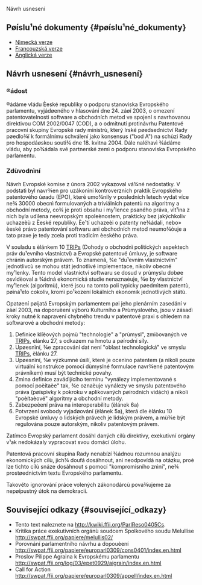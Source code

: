 Návrh usnesení

## Pøíslu¹né dokumenty {#pøíslu¹né_dokumenty}

-   [ Nìmecká verze](ParlReso0405De "wikilink")
-   [ Francouzská verze](ParlReso0405Fr "wikilink")
-   [ Anglická verze](ParlReso0405En "wikilink")

## Návrh usnesení {#návrh_usnesení}

### ®ádost

®ádáme vládu Èeské republiky o podporu stanoviska Evropského parlamentu,
vyjádøeného v hlasování dne 24. záøí 2003, o omezení patentovatelnosti
software a obchodních metod ve spojení s navrhovanou direktivou COM
2002/0047 (COD), a o odmítnutí protinávrhu Patentové pracovní skupiny
Evropské rady ministrù, který Irské pøedsednictví Rady pøedlo¾í k
formálnímu schválení jako konsensus (\"bod A\") na schùzi Rady pro
hospodáøskou soutì¾ dne 18. kvìtna 2004. Dále naléhavì ¾ádáme vládu, aby
po¾ádala své partnerské zemì o podporu stanoviska Evropského parlamentu.

### Zdùvodnìní

Návrh Evropské komise z února 2002 vykazoval vá¾né nedostatky. V
podstatì byl navr¾en pro uzákonìní kontroverzních praktik Evropského
patentového úøadu (EPO), které umo¾nily v posledních letech vydat více
ne¾ 30000 obecnì formulovaných a triviálních patentù na algoritmy a
obchodní metody, co¾ je proti obsahu i my¹lence psaného práva, vìt¹ina z
nich byla udìlena neevropským spoleènostem, prakticky bez jakýchkoliv
uchazeèù z Èeské republiky. Èe¹tí uchazeèi o patenty ne¾ádali, nebo»
èeské právo patentování softwaru ani obchodních metod neumo¾òuje a tato
praxe je tedy zcela proti tradicím èeského práva.

V souladu s èlánkem 10 [TRIPs](TRIPs "wikilink") (Dohody o obchodnì
politických aspektech práv du¹evního vlastnictví) a Evropské patentové
úmluvy, je software chránìn autorským právem. To znamená, ¾e \"du¹evním
vlastnictvím\" jednotlivcù se mohou stát jednotlivé implementace,
nikoliv obecné my¹lenky. Tento model vlastnictví softwaru se dosud v
prùmyslu dobøe osvìdèoval a ¾ádná ekonomická studie nenaznaèuje, ¾e by
vlastnictví my¹lenek (algoritmù), které jsou na tomto poli typicky
pøedmìtem patentù, pøiná¹elo cokoliv, kromì po¹kození lokálních ekonomik
jednotlivých státù.

Opatøení pøijatá Evropským parlamentem pøi jeho plenárním zasedání v
záøí 2003, na doporuèení výborù Kulturního a Prùmyslového, jsou v zásadì
kroky nutné k napravení chybného trendu v patentové praxi s ohledem na
softwarové a obchodní metody:

1.  Definice klíèových pojmù \"technologie\" a \"prùmysl\", zmiòovaných
    ve [TRIPs](TRIPs "wikilink"), èlánku 27, s odkazem na hmotu a
    pøírodní síly.
2.  Upøesnìní, ¾e zpracování dat není \"oblast technologická\" ve smyslu
    [TRIPs](TRIPs "wikilink"), èlánku 27.
3.  Upøesnìní, ¾e výzkumné úsilí, které je ocenìno patentem (a nikoli
    pouze virtuální konstrukce pomocí dùmyslné formulace navr¾ené
    patentovým právníkem) musí být technické povahy.
4.  Zmìna definice zavádìjícího termínu \"vynálezy implementované s
    pomocí poèítaèe\" tak, ¾e oznaèuje vynálezy ve smyslu patentového
    práva (pøíspìvky k pokroku v aplikovaných pøírodních vìdách) a
    nikoli \"poèítaèové\" algoritmy a obchodní metody.
5.  Zabezpeèení práva na interoperabilitu (èlánek 6a)
6.  Potvrzení svobody vyjadøování (èlánek 5a), která dle èlánku 10
    Evropské úmluvy o lidských právech je lidským právem, a mù¾e být
    regulována pouze autorským, nikoliv patentovým právem.

Zatímco Evropský parlament dosáhl daných cílù direktivy, exekutivní
orgány v¹ak nedokázaly vypracovat svou domácí úlohu.

Patentová pracovní skupina Rady nenabízí ¾ádnou rozumnou analýzu
ekonomických cílù, jich¾ doufá dosáhnout, ani neodpovídá na otázku, proè
lze tìchto cílù snáze dosáhnout s pomocí \"kompromisního znìní\", ne¾
prostøednictvím textu Evropského parlamentu.

Takovéto ignorování práce volených zákonodárcù pova¾ujeme za nepøípustný
útok na demokracii.

## Související odkazy {#související_odkazy}

-   Tento text naleznete na [
    <http://kwiki.ffii.org/ParlReso0405Cs>](//kwiki.ffii.org/ParlReso0405Cs "wikilink").
-   Kritika práce exekutivních orgánù soudcem Spolkového soudu Melullise
    [
    <http://swpat.ffii.org/papiere/melullis02/>](//swpat.ffii.org/papiere/melullis02/ "wikilink")
-   Porovnání parlamentního návrhu a dopouèení [
    <http://swpat.ffii.org/papiere/europarl0309/cons0401/index.en.html>](//swpat.ffii.org/papiere/europarl0309/cons0401/index.en.html "wikilink")
-   Proslov Pilippe Agraina k Evropskému parlamentu [
    <http://swpat.ffii.org/log/03/epet0929/aigrain/index.en.html>](//swpat.ffii.org/log/03/epet0929/aigrain/index.en.html "wikilink")
-   Call for Action [
    <http://swpat.ffii.org/papiere/europarl0309/appell/index.en.html>](//swpat.ffii.org/papiere/europarl0309/appell/index.en.html "wikilink")
